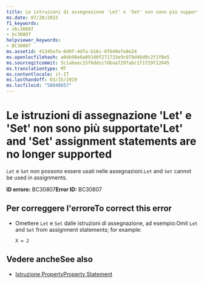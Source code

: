 ```yaml
---
title: Le istruzioni di assegnazione 'Let' e 'Set' non sono più supportate
ms.date: 07/20/2015
f1_keywords:
- vbc30807
- bc30807
helpviewer_keywords:
- BC30807
ms.assetid: 41345efa-0d9f-4dfa-b16c-0f649efe8e24
ms.openlocfilehash: a04b98e0a891d0f271733e9c079d46d9c2f1f0e5
ms.sourcegitcommit: 5c1abeec15fbddcc7dbaa729fabc1f1f29f12045
ms.translationtype: MT
ms.contentlocale: it-IT
ms.lasthandoff: 03/15/2019
ms.locfileid: "58048657"
---
```

# <a name="let-and-set-assignment-statements-are-no-longer-supported"></a><span data-ttu-id="dd29e-102">Le istruzioni di assegnazione 'Let' e 'Set' non sono più supportate</span><span class="sxs-lookup"><span data-stu-id="dd29e-102">'Let' and 'Set' assignment statements are no longer supported</span></span>
<span data-ttu-id="dd29e-103">`Let` e `Set` non possono essere usati nelle assegnazioni.</span><span class="sxs-lookup"><span data-stu-id="dd29e-103">`Let` and `Set` cannot be used in assignments.</span></span>  
  
 <span data-ttu-id="dd29e-104">**ID errore:** BC30807</span><span class="sxs-lookup"><span data-stu-id="dd29e-104">**Error ID:** BC30807</span></span>  
  
## <a name="to-correct-this-error"></a><span data-ttu-id="dd29e-105">Per correggere l'errore</span><span class="sxs-lookup"><span data-stu-id="dd29e-105">To correct this error</span></span>  
  
-   <span data-ttu-id="dd29e-106">Omettere `Let` e `Set` dalle istruzioni di assegnazione, ad esempio:</span><span class="sxs-lookup"><span data-stu-id="dd29e-106">Omit `Let` and `Set` from assignment statements; for example:</span></span>  
  
     `X = 2`  
  
## <a name="see-also"></a><span data-ttu-id="dd29e-107">Vedere anche</span><span class="sxs-lookup"><span data-stu-id="dd29e-107">See also</span></span>

- [<span data-ttu-id="dd29e-108">Istruzione Property</span><span class="sxs-lookup"><span data-stu-id="dd29e-108">Property Statement</span></span>](../../visual-basic/language-reference/statements/property-statement.md)
